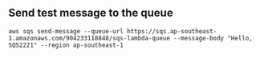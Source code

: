
## Send test message to the queue

```
aws sqs send-message --queue-url https://sqs.ap-southeast-1.amazonaws.com/904233118848/sqs-lambda-queue --message-body "Hello, SQS2221" --region ap-southeast-1
```